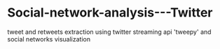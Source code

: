 # Social-network-analysis---Twitter
tweet and retweets extraction using twitter streaming api 'tweepy' and social networks visualization
